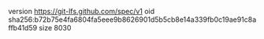 version https://git-lfs.github.com/spec/v1
oid sha256:b72b75e4fa6804fa5eee9b8626901d5b5cb8e14a339fb0c19ae91c8affb41d59
size 8030
